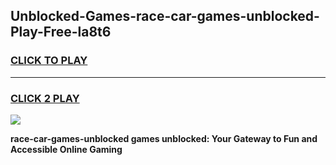 
## Unblocked-Games-race-car-games-unblocked-Play-Free-la8t6
<h3>
<a href="https://premium76.site?title=race-car-games-unblocked&ref=23A">CLICK TO PLAY</a></h3>
<hr>

<h3>
<a href="https://premium76.site?title=race-car-games-unblocked&ref=23A">CLICK 2 PLAY</a>
  
</h3>

<a href="https://premium76.site?title=race-car-games-unblocked&ref=23A"><img src="https://clearcache.store/games.png"></a>


**race-car-games-unblocked games unblocked: Your Gateway to Fun and Accessible Online Gaming**
